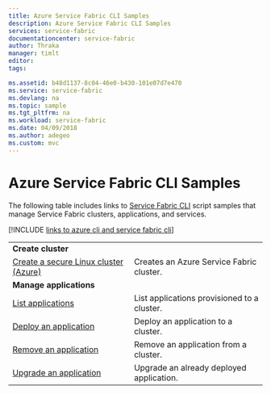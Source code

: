 ```yaml
---
title: Azure Service Fabric CLI Samples
description: Azure Service Fabric CLI Samples
services: service-fabric
documentationcenter: service-fabric
author: Thraka
manager: timlt
editor: 
tags: 

ms.assetid: b48d1137-8c04-46e0-b430-101e07d7e470
ms.service: service-fabric
ms.devlang: na
ms.topic: sample
ms.tgt_pltfrm: na
ms.workload: service-fabric
ms.date: 04/09/2018
ms.author: adegeo
ms.custom: mvc
---
```


# Azure Service Fabric CLI Samples

The following table includes links to [Service Fabric CLI](service-fabric-cli.md) script samples that manage Service Fabric clusters, applications, and services.

[!INCLUDE [links to azure cli and service fabric cli](../../includes/service-fabric-sfctl.md)]

| | |
|-|-|
| **Create cluster** ||
| [Create a secure Linux cluster (Azure)](./scripts/cli-create-cluster.md)| Creates an Azure Service Fabric cluster. |
| **Manage applications** ||
| [List applications](./scripts/sfctl-list-applications.md)| List applications provisioned to a cluster.|
| [Deploy an application](./scripts/cli-deploy-application.md)| Deploy an application to a cluster.|
| [Remove an application](./scripts/cli-remove-application.md)| Remove an application from a cluster.|
| [Upgrade an application](./scripts/sfctl-upgrade-application.md)| Upgrade an already deployed application.|
